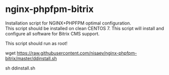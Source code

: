# nginx-phpfpm-bitrix

Installation script for NGINX+PHPFPM optimal configuration.  
This script should be installed on clean CENTOS 7.
This script will install and configure all software for Bitrix CMS support.

This script should run as root!

wget https://raw.githubusercontent.com/nisaev/nginx-phpfpm-bitrix/master/ddinstall.sh 

sh ddinstall.sh
